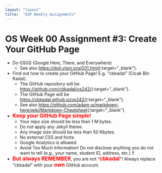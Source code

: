 ```yaml
---
layout: "layout"
title:  "OSP Weekly Assignments"
---
```


# OS Week 00 Assignment #3: Create Your GitHub Page

* Do GSGS (Google Here, There, and Everywhere)
  * See also <https://doit.vlsm.org/031.html>{:target="_blank"}.
* Find out how to create your GitHub Page! E.g. "cbkadal" (Cicak Bin Kadal).
  * The GitHub repository will be
    <https://github.com/cbkadal/os242/>{:target="_blank"}.
  * The GitHub Page will be
    <https://cbkadal.github.io/os242/>{:target="_blank"}.
  * See also <https://github.com/adam-p/markdown-here/wiki/Markdown-Cheatsheet>{:target="_blank"}
* <span style="color:red; font-weight:bold; font-size:larger;">Keep your GitHub Page simple!</span>
  * Your repo size should be less than 1 M bytes.
  * Do not apply any Jekyll theme.
  * Any image size should be less than 50 Kbytes.
  * No external CSS and fonts.
  * Google Analytics is allowed.
  * Avoid Too Much Information! Do not disclose anything you do not want to tell
    (e.g., your name, student ID, address, etc.) !!
* <span style="color:red; font-weight:bold; font-size:larger;">But always REMEMBER</span>,
  you are not "<span style="color:red; font-weight:bold; font-size:larger;">cbkadal</span>"!
  Always replace "cbkadal" with your
  <span style="color:red; font-weight:bold; font-size:larger;">own</span>
  GitHub account.

<br id="endofpage"><br>

